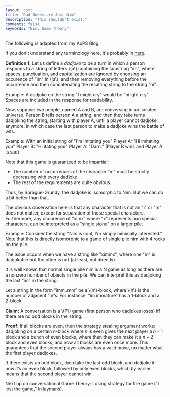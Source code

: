 ```yaml
---
layout: post
title: "Dad Jokes are Just Nim"
description: "This shouldn't exist."
comments: false
keywords: "Nim, Game Theory"
---
```


The following is adapted from my AoPS Blog. 

If you don't understand any terminology here, it's probably in [here](https://na-cho.github.io/files/nim.pdf).

**Definition 1**: Let us define a *dadjoke* to be a turn in which a person responds to a string of letters \\(a\\) containing the substring "im", where spaces, punctuation, and capitalization are ignored by choosing an occurence of "im" in \\(a\\), and then removing everything before the occurrence and then concatenating the resulting string to the string "hi". 

Example: A dadjoke on the string "I might cry" would be "hi ight cry". Spaces are included in the response for readability. 

Now, suppose two people, named A and B, are conversing in an isolated universe. Person B tells person A a string, and then they take turns dadjoking the string, starting with player A, until a player cannot dadjoke anymore, in which case the last person to make a dadjoke wins the battle of wits. 

Example: With an initial string of "I'm imitating you"
Player A: "Hi imitating you"
Player B: "Hi itating you"
Player A: "Darn." (Player B wins and Player A is sad)

Note that this game is guaranteed to be impartial:
 - The number of occurrences of the character "m" must be strictly decreasing with every dadjoke
 - The rest of the requirements are quite obvious. 

Thus, by Sprague-Grundy, the dadjoke is isomorphic to Nim. But we can do a bit better than that.

The obvious observation here is that any character that is not an "i" or "m" does not matter, except for separation of these special characters. Furthermore, any occurence of "ximx" where "x" represents non special characters, can be interpreted as a "single stone" on a larger pile. 

Example: Consider the string "Nim is cool, I'm simply minimally interested." Note that this is directly isomorphic to a game of single pile nim with 4 rocks on the pile. 

The issue occurs when we have a string like "ximmx", where one "m" is dadjokable but the other is not (at least, not directly).

It is well known that normal single pile nim is a N game as long as there are a nonzero number of objects in the pile. We can interpret this as dadjoking the last “im” in the string. 

Let a string in the form “imm..mm” be a \\(n\\)-block, where \\(n\\) is the number of adjacent “m”s. For instance, “im immature” has a 1-block and a 2-block. 

**Claim:** A conversation is a \\(P\\) game (first person who dadjokes loses) iff there are no odd blocks in the string. 

**Proof:**
If all blocks are even, then the strategy stealing argument works: dadjoking on a certain $n$-block where $n$ is even gives the next player a $n-1$ block and a bunch of even blocks, where then they can make it a $n-2$ block and even blocks, and now all blocks are even once more. This guarantees that the second player always has a valid move, no matter what the first player dadjokes. 

If there exists an odd block, then take the last odd block, and dadjoke it: now it’s an even block, followed by only even blocks, which by earlier means that the second player cannot win. 

Next up on conversational Game Theory: Losing strategy for the game ("I lost the game," in laymans).
